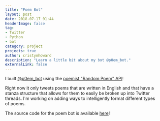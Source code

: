 ```yaml
---
title: "Poem Bot"
layout: post
date: 2018-07-17 01:44
headerImage: false
tag: 
- Twitter
- Python
- bot
category: project
projects: true
author: cristynhoward
description: "Learn a little bit about my bot @p0em_bot."
externalLink: false
---
```


I built [@p0em_bot][3] using the [poemist "Random Poem" API][1]!

Right now it only tweets poems that are written in English and that have a stanza structure that allows for them to easily be broken up into Twitter threads. I'm working on adding ways to intelligently format different types of poems.

The source code for the poem bot is available [here][2]!

[1]: https://www.poemist.com/api/v1/randompoems
[2]: https://github.com/cristynhoward/poembot
[3]: https://www.twitter.com/p0em_bot